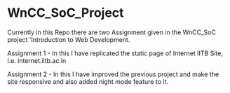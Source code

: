 # WnCC_SoC_Project

Currently in this Repo there are two Assignment given in the WnCC_SoC project 'Introduction to Web Development.

Assignment 1 - In this I have replicated the static page of Internet IITB Site, i.e. internet.iitb.ac.in

Assignment 2 - In this I have improved the previous project and make the site responsive and also added night mode feature to it.
